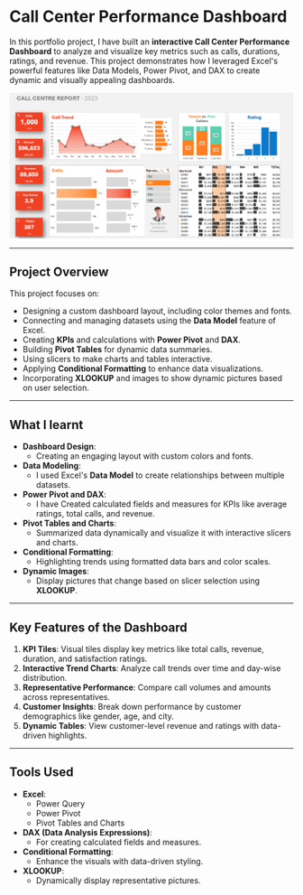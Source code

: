 # Call Center Performance Dashboard

In this portfolio project, I have built an **interactive Call Center Performance Dashboard** to analyze and visualize key metrics such as calls, durations, ratings, and revenue. This project demonstrates how I leveraged Excel's powerful features like Data Models, Power Pivot, and DAX to create dynamic and visually appealing dashboards.

![Call Center Dashboard](./dashboard-image.png)

---

## **Project Overview**

This project focuses on:
- Designing a custom dashboard layout, including color themes and fonts.
- Connecting and managing datasets using the **Data Model** feature of Excel.
- Creating **KPIs** and calculations with **Power Pivot** and **DAX**.
- Building **Pivot Tables** for dynamic data summaries.
- Using slicers to make charts and tables interactive.
- Applying **Conditional Formatting** to enhance data visualizations.
- Incorporating **XLOOKUP** and images to show dynamic pictures based on user selection.

---

## **What I learnt**
- **Dashboard Design**:
  - Creating an engaging layout with custom colors and fonts.
- **Data Modeling**:
  - I used Excel's **Data Model** to create relationships between multiple datasets.
- **Power Pivot and DAX**:
  - I have Created calculated fields and measures for KPIs like average ratings, total calls, and revenue.
- **Pivot Tables and Charts**:
  - Summarized data dynamically and visualize it with interactive slicers and charts.
- **Conditional Formatting**:
  - Highlighting trends using formatted data bars and color scales.
- **Dynamic Images**:
  - Display pictures that change based on slicer selection using **XLOOKUP**.

---

## **Key Features of the Dashboard**
1. **KPI Tiles**: Visual tiles display key metrics like total calls, revenue, duration, and satisfaction ratings.
2. **Interactive Trend Charts**: Analyze call trends over time and day-wise distribution.
3. **Representative Performance**: Compare call volumes and amounts across representatives.
4. **Customer Insights**: Break down performance by customer demographics like gender, age, and city.
5. **Dynamic Tables**: View customer-level revenue and ratings with data-driven highlights.
   
---

## **Tools Used**
- **Excel**:
  - Power Query
  - Power Pivot
  - Pivot Tables and Charts
- **DAX (Data Analysis Expressions)**:
  - For creating calculated fields and measures.
- **Conditional Formatting**:
  - Enhance the visuals with data-driven styling.
- **XLOOKUP**:
  - Dynamically display representative pictures.

